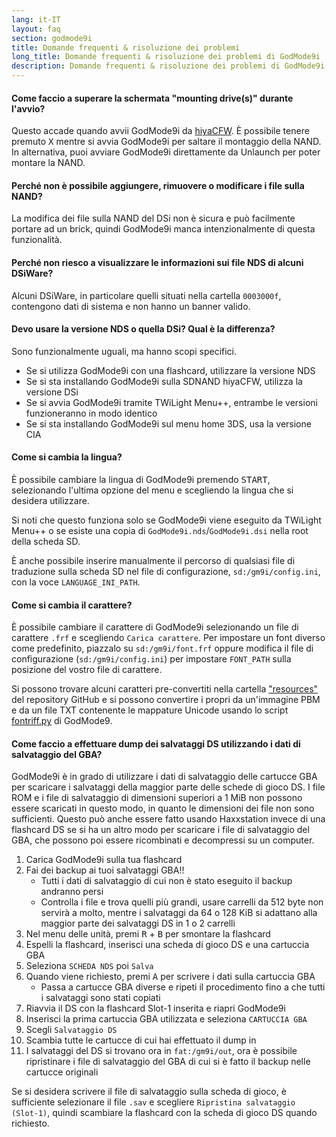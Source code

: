 ```yaml
---
lang: it-IT
layout: faq
section: godmode9i
title: Domande frequenti & risoluzione dei problemi
long_title: Domande frequenti & risoluzione dei problemi di GodMode9i
description: Domande frequenti & risoluzione dei problemi di GodMode9i
---
```


#### Come faccio a superare la schermata "mounting drive(s)" durante l'avvio?
Questo accade quando avvii GodMode9i da [hiyaCFW](../hiyacfw). È possibile tenere premuto <kbd class="face">X</kbd> mentre si avvia GodMode9i per saltare il montaggio della NAND. In alternativa, puoi avviare GodMode9i direttamente da Unlaunch per poter montare la NAND.

#### Perché non è possibile aggiungere, rimuovere o modificare i file sulla NAND?
La modifica dei file sulla NAND del DSi non è sicura e può facilmente portare ad un brick, quindi GodMode9i manca intenzionalmente di questa funzionalità.

#### Perché non riesco a visualizzare le informazioni sui file NDS di alcuni DSiWare?
Alcuni DSiWare, in particolare quelli situati nella cartella `0003000f`, contengono dati di sistema e non hanno un banner valido.

#### Devo usare la versione NDS o quella DSi? Qual è la differenza?
Sono funzionalmente uguali, ma hanno scopi specifici.
- Se si utilizza GodMode9i con una flashcard, utilizzare la versione NDS
- Se si sta installando GodMode9i sulla SDNAND hiyaCFW, utilizza la versione DSi
- Se si avvia GodMode9i tramite TWiLight Menu++, entrambe le versioni funzioneranno in modo identico
- Se si sta installando GodMode9i sul menu home 3DS, usa la versione CIA

#### Come si cambia la lingua?
È possibile cambiare la lingua di GodMode9i premendo <kbd>START</kbd>, selezionando l'ultima opzione del menu e scegliendo la lingua che si desidera utilizzare.

Si noti che questo funziona solo se GodMode9i viene eseguito da TWiLight Menu++ o se esiste una copia di `GodMode9i.nds`/`GodMode9i.dsi` nella root della scheda SD.

È anche possibile inserire manualmente il percorso di qualsiasi file di traduzione sulla scheda SD nel file di configurazione, `sd:/gm9i/config.ini`, con la voce `LANGUAGE_INI_PATH`.

#### Come si cambia il carattere?
È possibile cambiare il carattere di GodMode9i selezionando un file di carattere `.frf` e scegliendo `Carica carattere`. Per impostare un font diverso come predefinito, piazzalo su `sd:/gm9i/font.frf` oppure modifica il file di configurazione (`sd:/gm9i/config.ini`) per impostare `FONT_PATH` sulla posizione del vostro file di carattere.

Si possono trovare alcuni caratteri pre-convertiti nella cartella ["resources"](https://github.com/DS-Homebrew/GodMode9i/tree/master/resources/fonts) del repository GitHub e si possono convertire i propri da un'immagine PBM e da un file TXT contenente le mappature Unicode usando lo script [fontriff.py](https://github.com/d0k3/GodMode9/blob/master/utils/fontriff.py) di GodMode9.

#### Come faccio a effettuare dump dei salvataggi DS utilizzando i dati di salvataggio del GBA?
GodMode9i è in grado di utilizzare i dati di salvataggio delle cartucce GBA per scaricare i salvataggi della maggior parte delle schede di gioco DS. I file ROM e i file di salvataggio di dimensioni superiori a 1 MiB non possono essere scaricati in questo modo, in quanto le dimensioni dei file non sono sufficienti. Questo può anche essere fatto usando Haxxstation invece di una flashcard DS se si ha un altro modo per scaricare i file di salvataggio del GBA, che possono poi essere ricombinati e decompressi su un computer.

1. Carica GodMode9i sulla tua flashcard
1. Fai dei backup ai tuoi salvataggi GBA!!
    - Tutti i dati di salvataggio di cui non è stato eseguito il backup andranno persi
    - Controlla i file e trova quelli più grandi, usare carrelli da 512 byte non servirà a molto, mentre i salvataggi da 64 o 128 KiB si adattano alla maggior parte dei salvataggi DS in 1 o 2 carrelli
1. Nel menu delle unità, premi <kbd class="r">R</kbd> + <kbd class="face">B</kbd> per smontare la flashcard
1. Espelli la flashcard, inserisci una scheda di gioco DS e una cartuccia GBA
1. Seleziona `SCHEDA NDS` poi `Salva`
1. Quando viene richiesto, premi <kbd class="face">A</kbd> per scrivere i dati sulla cartuccia GBA
    - Passa a cartucce GBA diverse e ripeti il procedimento fino a che tutti i salvataggi sono stati copiati
1. Riavvia il DS con la flashcard Slot-1 inserita e riapri GodMode9i
1. Inserisci la prima cartuccia GBA utilizzata e seleziona `CARTUCCIA GBA`
1. Scegli `Salvataggio DS`
1. Scambia tutte le cartucce di cui hai effettuato il dump in
1. I salvataggi del DS si trovano ora in `fat:/gm9i/out`, ora è possibile ripristinare i file di salvataggio del GBA di cui si è fatto il backup nelle cartucce originali

Se si desidera scrivere il file di salvataggio sulla scheda di gioco, è sufficiente selezionare il file `.sav` e scegliere `Ripristina salvataggio (Slot-1)`, quindi scambiare la flashcard con la scheda di gioco DS quando richiesto.
